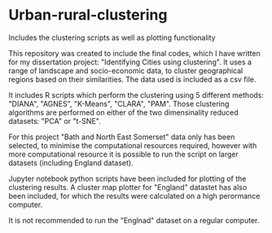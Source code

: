 # Urban-rural-clustering
Includes the clustering scripts as well as plotting functionality

This repository was created to include the final codes, which I have written for my dissertation project: "Identifying Cities using clustering". It uses a range of landscape and socio-economic data, to cluster geographical regions based on their similarities. The data used is included as a csv file.

It includes R scripts which perform the clustering using 5 different methods: "DIANA", "AGNES", "K-Means", "CLARA", "PAM". Those clustering algorithms are performed on either of the two dimensinality reduced datasets: "PCA" or "t-SNE". 

For this project "Bath and North East Somerset" data only has been selected, to minimise the computational resources required, however with more computational resource it is possible to run the script on larger datasets (including England dataset).

Jupyter notebook python scripts have been included for plotting of the clustering results. A cluster map plotter for "England" datastet has also been included, for which the results were calculated on a high perormance computer.

It is not recommended to run the "Englnad" dataset on a regular computer.
